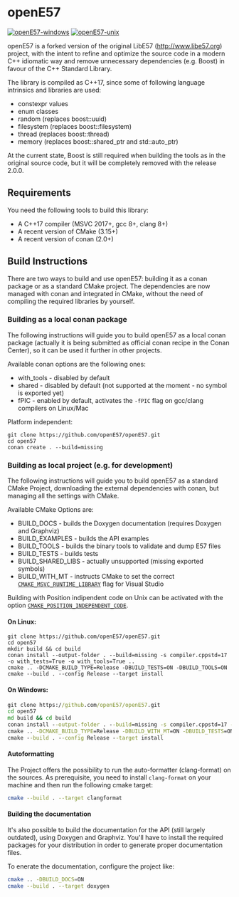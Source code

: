 # openE57

[![openE57-windows](https://github.com/openE57/openE57/actions/workflows/build-win.yml/badge.svg?branch=master)](https://github.com/openE57/openE57/actions/workflows/build-win.yml)
[![openE57-unix](https://github.com/openE57/openE57/actions/workflows/build-unix.yml/badge.svg?branch=master)](https://github.com/openE57/openE57/actions/workflows/build-unix.yml)

openE57 is a forked version of the original LibE57 (http://www.libe57.org) project, with the intent to refine and optimize the source code in a modern C++ idiomatic way and remove unnecessary dependencies (e.g. Boost) in favour of the C++ Standard Library.

The library is compiled as C++17, since some of following language intrinsics and libraries are used:

* constexpr values
* enum classes
* random (replaces boost::uuid)
* filesystem (replaces boost::filesystem)
* thread (replaces boost::thread)
* memory (replaces boost::shared_ptr and std::auto_ptr)

At the current state, Boost is still required when building the tools as in the original source code, but it will be completely removed with the release 2.0.0.

## Requirements

You need the following tools to build this library:

* A C++17 compiler (MSVC 2017+, gcc 8+, clang 8+)
* A recent version of CMake (3.15+)
* A recent version of conan (2.0+)

## Build Instructions

There are two ways to build and use openE57: building it as a conan package or as a standard CMake project.
The dependencies are now managed with conan and integrated in CMake, without the need of compiling the required libraries by yourself.

### Building as a local conan package

The following instructions will guide you to build openE57 as a local conan package (actually it is being submitted as official conan recipe in the Conan Center), so it can be used it further in other projects.

Available conan options are the following ones:

* with_tools - disabled by default
* shared - disabled by default (not supported at the moment - no symbol is exported yet)
* fPIC - enabled by default, activates the `-fPIC` flag on gcc/clang compilers on Linux/Mac

Platform independent:

```shell
git clone https://github.com/openE57/openE57.git
cd open57
conan create . --build=missing
```

### Building as local project (e.g. for development)

The following instructions will guide you to build openE57 as a standard CMake Project, downloading the external dependencies with conan, but managing all the settings with CMake.

Available CMake Options are:

* BUILD_DOCS - builds the Doxygen documentation (requires Doxygen and Graphviz)
* BUILD_EXAMPLES - builds the API examples
* BUILD_TOOLS - builds the binary tools to validate and dump E57 files
* BUILD_TESTS - builds tests
* BUILD_SHARED_LIBS - actually unsupported (missing exported symbols)
* BUILD_WITH_MT - instructs CMake to set the correct [`CMAKE_MSVC_RUNTIME_LIBRARY`](https://cmake.org/cmake/help/latest/variable/CMAKE_MSVC_RUNTIME_LIBRARY.html?highlight=cmake_msvc_runtime_library) flag for Visual Studio

Building with Position indipendent code on Unix can be activated with the option [`CMAKE_POSITION_INDEPENDENT_CODE`](https://cmake.org/cmake/help/latest/variable/CMAKE_POSITION_INDEPENDENT_CODE.html?highlight=cmake_position_independent_code).


#### On Linux:

```shell
git clone https://github.com/openE57/openE57.git
cd open57
mkdir build && cd build
conan install --output-folder . --build=missing -s compiler.cppstd=17 -o with_tests=True -o with_tools=True .. 
cmake .. -DCMAKE_BUILD_TYPE=Release -DBUILD_TESTS=ON -DBUILD_TOOLS=ON
cmake --build . --config Release --target install
```

#### On Windows:

```cmd
git clone https://github.com/openE57/openE57.git
cd open57
md build && cd build
conan install --output-folder . --build=missing -s compiler.cppstd=17 -o with_tests=True -o with_tools=True .. 
cmake .. -DCMAKE_BUILD_TYPE=Release -DBUILD_WITH_MT=ON -DBUILD_TESTS=ON -DBUILD_TOOLS=ON
cmake --build . --config Release --target install
```

#### Autoformatting

The Project offers the possibility to run the auto-formatter (clang-format) on the sources. As prerequisite, you need to install `clang-format` on your machine and then run the following cmake target:

```sh
cmake --build . --target clangformat
```

#### Building the documentation

It's also possible to build the documentation for the API (still largely outdated), using Doxygen and Graphviz. You'll have to install the required packages for your distribution in order to generate proper documentation files. 

To enerate the documentation, configure the project like:

```sh
cmake .. -DBUILD_DOCS=ON
cmake --build . --target doxygen
```